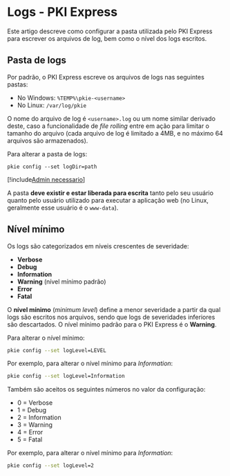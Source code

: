 ﻿# Logs - PKI Express

Este artigo descreve como configurar a pasta utilizada pelo PKI Express para escrever os
arquivos de log, bem como o nível dos logs escritos.

## Pasta de logs

Por padrão, o PKI Express escreve os arquivos de logs nas seguintes pastas:

* No Windows: `%TEMP%\pkie-<username>`
* No Linux: `/var/log/pkie`

O nome do arquivo de log é `<username>.log` ou um nome similar derivado deste, caso a funcionalidade de *file rolling* entre em ação para limitar o tamanho
do arquivo (cada arquivo de log é limitado a 4MB, e no máximo 64 arquivos são armazenados).

Para alterar a pasta de logs:

```
pkie config --set logDir=path
```

[!include[Admin necessario](includes/admin-needed.md)]

A pasta **deve existir e estar liberada para escrita** tanto pelo seu usuário quanto pelo usuário utilizado para executar a aplicação web
(no Linux, geralmente esse usuário é o `www-data`).

## Nível mínimo

Os logs são categorizados em níveis crescentes de severidade:

* **Verbose**
* **Debug**
* **Information**
* **Warning** (nível mínimo padrão)
* **Error**
* **Fatal**

O **nível mínimo** (*minimum level*) define a menor severidade a partir da qual logs são escritos nos arquivos, sendo que logs de
severidades inferiores são descartados. O nível mínimo padrão para o PKI Express é o **Warning**.

Para alterar o nível mínimo:

```sh
pkie config --set logLevel=LEVEL
```

Por exemplo, para alterar o nível mínimo para *Information*:

```sh
pkie config --set logLevel=Information
```

Também são aceitos os seguintes números no valor da configuração:

* 0 = Verbose
* 1 = Debug
* 2 = Information
* 3 = Warning
* 4 = Error
* 5 = Fatal

Por exemplo, para alterar o nível mínimo para *Information*:

```sh
pkie config --set logLevel=2
```
